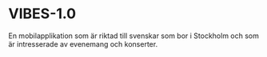 # VIBES-1.0
En mobilapplikation som är riktad till svenskar som bor i Stockholm och som är intresserade av evenemang och konserter.


